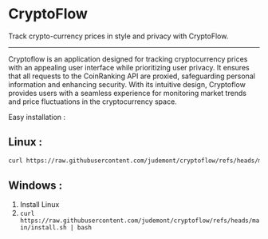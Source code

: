 # CryptoFlow

Track crypto-currency prices in style and privacy with CryptoFlow.

---
  Cryptoflow is an application designed for tracking cryptocurrency prices with an appealing user interface while prioritizing user privacy. It ensures that all requests to the CoinRanking API are proxied, safeguarding personal information and enhancing security. With its intuitive design, Cryptoflow provides users with a seamless experience for monitoring market trends and price fluctuations in the cryptocurrency space.


Easy installation :
## Linux :
```bash
curl https://raw.githubusercontent.com/judemont/cryptoflow/refs/heads/main/install.sh | bash
```
## Windows :
1. Install Linux
2. `curl https://raw.githubusercontent.com/judemont/cryptoflow/refs/heads/main/install.sh | bash`
